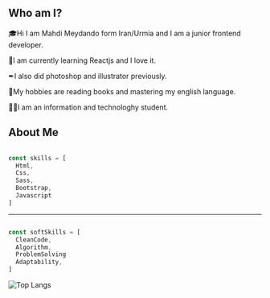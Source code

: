 ## Who am I?

🎓Hi I am Mahdi Meydando form Iran/Urmia and I am a junior frontend developer.

🎃I am currently learning Reactjs and I love it.

✒I also did photoshop and illustrator previously.

📖My hobbies are reading books and mastering my english language.

👨‍🎓I am an information and technologhy student.

## About Me

``` js

const skills = [
  Html,
  Css,
  Sass,
  Bootstrap,
  Javascript
]

```

---

``` js

const softSkills = [
  CleanCode,
  Algorithm,
  ProblemSolving
  Adaptability,
]

```

![Top Langs](https://github-readme-stats.vercel.app/api/top-langs/?username=mahdi-mey&layout=compact&theme=dark)
